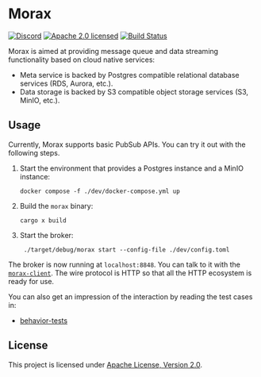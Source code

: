 # Morax

[![Discord][discord-badge]][discord-url]
[![Apache 2.0 licensed][license-badge]][license-url]
[![Build Status][actions-badge]][actions-url]

[discord-badge]: https://img.shields.io/discord/1291345378246922363?logo=discord&label=discord
[discord-url]: https://discord.gg/RRxbfYGqHM
[license-badge]: https://img.shields.io/crates/l/morax
[license-url]: LICENSE
[actions-badge]: https://github.com/tisonkun/morax/workflows/CI/badge.svg
[actions-url]:https://github.com/tisonkun/morax/actions?query=workflow%3ACI

Morax is aimed at providing message queue and data streaming functionality based on cloud native services:

* Meta service is backed by Postgres compatible relational database services (RDS, Aurora, etc.).
* Data storage is backed by S3 compatible object storage services (S3, MinIO, etc.).

## Usage

Currently, Morax supports basic PubSub APIs. You can try it out with the following steps.

1. Start the environment that provides a Postgres instance and a MinIO instance:

    ```shell
    docker compose -f ./dev/docker-compose.yml up
    ```

2. Build the `morax` binary:

    ```shell
    cargo x build
    ```

3. Start the broker:

   ```shell
    ./target/debug/morax start --config-file ./dev/config.toml
    ```


The broker is now running at `localhost:8848`. You can talk to it with the [`morax-client`](api/client). The wire protocol is HTTP so that all the HTTP ecosystem is ready for use.

You can also get an impression of the interaction by reading the test cases in:

* [behavior-tests](tests/behavior/tests)

## License

This project is licensed under [Apache License, Version 2.0](https://github.com/tisonkun/logforth/blob/main/LICENSE).
